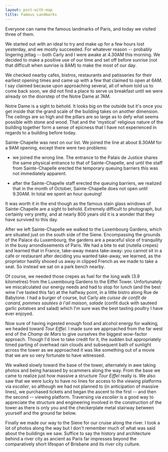 ```yaml
---
layout: post-with-map
title: Famous Landmarks
---
```


Everyone can name the famous landmarks of Paris, and today we visited three of them.

We started out with an ideal to try and make up for a few hours lost yesterday, and we mostly succeeded. For whatever reason -- probably lingering jetlag -- both Carly and I were awake at 4.30AM this morning. We decided to make a positive use of our time and set off before sunrise (not that difficult when sunrise is 8AM) to make the most of our day.

We checked nearby cafes, bistros, restaurants and patisseries for their earliest opening times and came up with a few that claimed to open at 6AM. I say claimed because upon approaching several, all of whom told us to come back soon, we did not find a place to serve us breakfast until we were already on the doorstep of the Notre Dame at 7AM.

Notre Dame is a sight to behold. It looks big on the outside but it's once you get inside that the grand scale of the building takes on another dimension. The ceilings are so high and the pillars are so large as to defy what seems possible with stone and wood. That and the 'mystical' religious nature of the building together form a sense of epicness that I have not experienced in regards to a building before today.

Sainte-Chapelle was next on our list. We joined the line at about 8.30AM for a 9AM opening, except there were two problems:

* we joined the wrong line. The entrance to the Palais de Justice shares the same physical entrance to that of Sainte-Chapelle, and until the staff from Sainte-Chapelle erected the temporary queuing barriers this was not immediately apparent.

* after the Sainte-Chapelle staff erected the queuing barriers, we realized that in the month of October, Sainte-Chapelle does not open until 9.30AM. In total we spent an hour queuing! 

It was worth it in the end though as the famous stain glass windows of Sainte-Chapelle are a sight to behold. Extremely difficult to photograph, but certainly very pretty, and at nearly 800 years old it is a wonder that they have survived to this day.

After we left Sainte-Chapelle we walked to the Luxembourg Gardens, which are situated just on the south side of the Siene. Encompassing the grounds of the Palace du Luxembourg, the gardens are a peaceful slice of tranquility in the busy arrondissements of Paris. We had a bite to eat (nutella crepes) and learned that in France, take-away means take-away: you cannot sit in a cafe or restaurant after deciding you wanted take-away, we learned, as the proprietor hastily shooed us away in clipped French as we made to take a seat. So instead we sat on a park bench nearby.

Of course, we needed those crepes as fuel for the long walk (3.9 kilometres) from the Luxembourg Gardens to the Eiffel Tower. Unfortunately we miscalculated our energy needs and had to stop for lunch (and the best wine I've tasted this far) at the halfway point, in a little bistro along Rue de Babylone. I had a burger of course, but Carly ate <em>cuisse de confit de canard,  pommes sautées à l'ail maison,  salade</em> (confit duck with sauteed garlic potatoes and salad) which I'm sure was the best tasting poultry I have ever enjoyed.

Now sure of having ingested enough food and alcohol energy for walking, we headed toward <em>Tour Eiffel</em>. I made sure we approached from the far west end of the <em>Champ de Mars</em> to give ourselves the biggest wow-factor approach. Though I'd love to take credit for it, the sudden but appropriately timed parting of overhead rain clouds and subsequent bath of sunlight across the tower as we approached it was like something out of a movie that we are so very fortunate to have witnessed.

We walked slowly toward the base of the tower, alternately in awe taking photos and being harassed by scammers along the way. From the base we came to realize just how massive a structure <em>Tour Eiffel</em> really is. We also saw that we were lucky to have no lines for access to the viewing platforms via <em>escalier</em>, so although we had not planned to (in anticipation of massive lines), we purchased tickets and began the ascent to the first -- and then the second -- viewing platform. Traversing via <em>escalier</em> is a good way to appreciate the structure and engineering involved in the construction of the tower as there is only you and the checkerplate metal stairway between yourself and the ground far below.

Finally we made our way to the Siene for our cruise along the river. I took a lot of photos along the way but I don't remember much of what was said about the buildings we saw. Suffice to say the history and architecture behind a river city as ancient as Paris far impresses beyond the comparatively short lifespan of Brisbane and its river city culture.